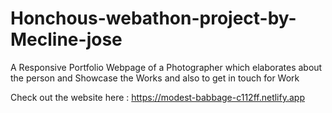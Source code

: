 # Honchous-webathon-project-by-Mecline-jose
A Responsive Portfolio Webpage of a Photographer which elaborates about the person and Showcase the Works  and also to get in touch for Work

Check out the website here : https://modest-babbage-c112ff.netlify.app

